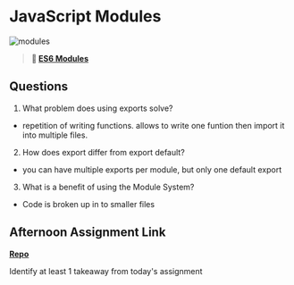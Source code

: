 # JavaScript Modules

![modules](https://bcw.blob.core.windows.net/public/img/1015719031845190)

> **📖 [ES6 Modules](https://codeworksacademy.com/fs-student-guide/resources/wk3/01-Modules)**

## Questions

1. What problem does using exports solve?

- repetition of writing functions. allows to write one funtion then import it into multiple files. 

2. How does export differ from export default?

- you can have multiple exports per module, but only one default export

3. What is a benefit of using the Module System?

- Code is broken up in to smaller files

## Afternoon Assignment Link

**[Repo](https://github.com/ZachCoop/<ASSIGNMENT_REPO>)**

Identify at least 1 takeaway from today's assignment
